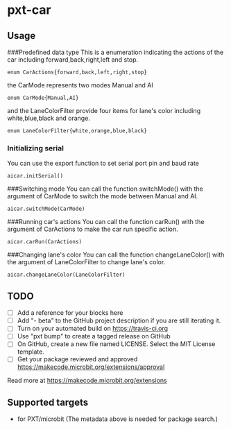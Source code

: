 # pxt-car

## Usage

###Predefined data type
This is a enumeration indicating the actions of the car including forward,back,right,left and stop. 
```block
enum CarActions{forward,back,left,right,stop}
```
the CarMode represents two modes Manual and AI
```block
enum CarMode{Manual,AI}
```
and the LaneColorFilter provide four items for lane's color including white,blue,black and orange.
```block
enum LaneColorFilter{white,orange,blue,black}
```

### Initializing serial
You can use the export function to set serial port pin and baud rate

```block
aicar.initSerial()
```

###Switching mode
You can call the function switchMode() with the argument of CarMode to switch the mode between Manual and AI.
```block
aicar.switchMode(CarMode)
```

###Running car's actions
You can call the function carRun() with the argument of CarActions to make the car run specific action.
```block
aicar.carRun(CarActions)
```

###Changing lane's color
You can call the function changeLaneColor() with the argument of LaneColorFilter to change lane's color.
```block
aicar.changeLaneColor(LaneColorFilter)
```

## TODO

- [ ] Add a reference for your blocks here
- [ ] Add "- beta" to the GitHub project description if you are still iterating it.
- [ ] Turn on your automated build on https://travis-ci.org
- [ ] Use "pxt bump" to create a tagged release on GitHub
- [ ] On GitHub, create a new file named LICENSE. Select the MIT License template.
- [ ] Get your package reviewed and approved https://makecode.microbit.org/extensions/approval

Read more at https://makecode.microbit.org/extensions

## Supported targets

* for PXT/microbit
(The metadata above is needed for package search.)

